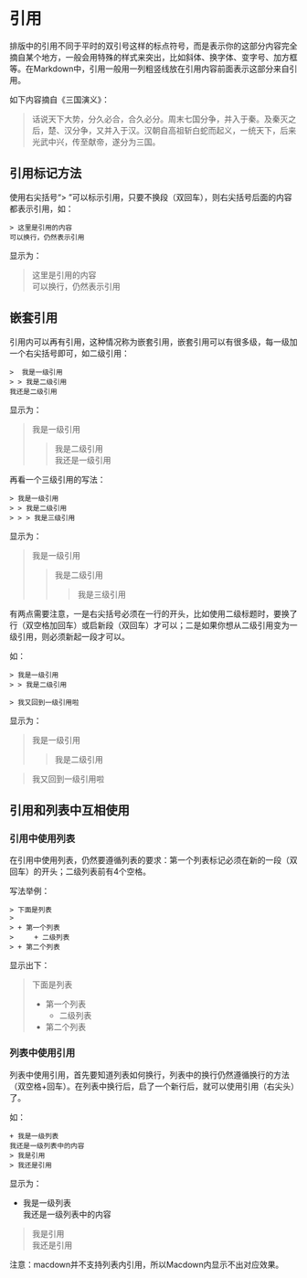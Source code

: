 # 引用
排版中的引用不同于平时的双引号这样的标点符号，而是表示你的这部分内容完全摘自某个地方，一般会用特殊的样式来突出，比如斜体、换字体、变字号、加方框等。在Markdown中，引用一般用一列粗竖线放在引用内容前面表示这部分来自引用。

如下内容摘自《三国演义》：

> 话说天下大势，分久必合，合久必分。周末七国分争，并入于秦。及秦灭之后，楚、汉分争，又并入于汉。汉朝自高祖斩白蛇而起义，一统天下，后来光武中兴，传至献帝，遂分为三国。  

## 引用标记方法
使用右尖括号“\> ”可以标示引用，只要不换段（双回车），则右尖括号后面的内容都表示引用，如：

    > 这里是引用的内容  
    可以换行，仍然表示引用

显示为：

> 这里是引用的内容  
可以换行，仍然表示引用

## 嵌套引用
引用内可以再有引用，这种情况称为嵌套引用，嵌套引用可以有很多级，每一级加一个右尖括号即可，如二级引用：

    >  我是一级引用
    > > 我是二级引用  
    我还是二级引用
    
显示为：

>  我是一级引用
> > 我是二级引用  
我还是一级引用

再看一个三级引用的写法：

    > 我是一级引用  
    > > 我是二级引用  
    > > > 我是三级引用
    
显示为：

> 我是一级引用  
> > 我是二级引用  
> > > 我是三级引用

有两点需要注意，一是右尖括号必须在一行的开头，比如使用二级标题时，要换了行（双空格加回车）或启新段（双回车）才可以；二是如果你想从二级引用变为一级引用，则必须新起一段才可以。

如：

    > 我是一级引用  
    > > 我是二级引用
    
    > 我又回到一级引用啦

显示为：

> 我是一级引用  
> > 我是二级引用
    
> 我又回到一级引用啦

## 引用和列表中互相使用
### 引用中使用列表
在引用中使用列表，仍然要遵循列表的要求：第一个列表标记必须在新的一段（双回车）的开头；二级列表前有4个空格。

写法举例：

    > 下面是列表  
    > 
    > + 第一个列表  
    >     + 二级列表
    > + 第二个列表

显示出下：

> 下面是列表  
> 
> + 第一个列表  
>     + 二级列表
> + 第二个列表
 
### 列表中使用引用
列表中使用引用，首先要知道列表如何换行，列表中的换行仍然遵循换行的方法（双空格+回车）。在列表中换行后，启了一个新行后，就可以使用引用（右尖头）了。

如：

    + 我是一级列表  
    我还是一级列表中的内容  
    > 我是引用
    > 我还是引用

显示为：

+ 我是一级列表  
我还是一级列表中的内容  
> 我是引用  
> 我还是引用

注意：macdown并不支持列表内引用，所以Macdown内显示不出对应效果。